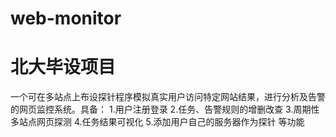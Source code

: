 # web-monitor
# 北大毕设项目

一个可在多站点上布设探针程序模拟真实用户访问特定网站结果，进行分析及告警的网页监控系统。具备：
1.用户注册登录
2.任务、告警规则的增删改查
3.周期性多站点网页探测
4.任务结果可视化
5.添加用户自己的服务器作为探针
等功能
